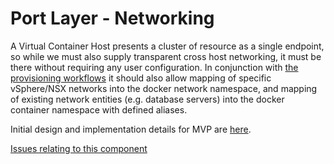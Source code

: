 # Port Layer - Networking

A Virtual Container Host presents a cluster of resource as a single endpoint, so while we must also supply transparent cross host networking, it must be there without requiring any user configuration.
In conjunction with [the provisioning workflows](docker-machine.md) it should also allow mapping of specific vSphere/NSX networks into the docker network namespace, and mapping of existing network entities (e.g. database servers) into the docker container namespace with defined aliases.

Initial design and implementation details for MVP are [here](networking/MVPnetworking.md).

[Issues relating to this component](https://github.com/vmware/vic/labels/component%2Fportlayer%2Fnetwork)
